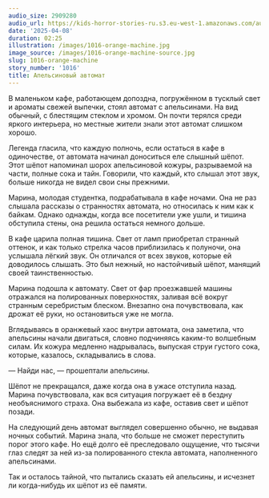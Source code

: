 ```yaml
---
audio_size: 2909280
audio_url: https://kids-horror-stories-ru.s3.eu-west-1.amazonaws.com/audio/1016-orange-machine.mp3
date: '2025-04-08'
duration: 02:25
illustration: /images/1016-orange-machine.jpg
image_source: /images/1016-orange-machine-source.jpg
slug: 1016-orange-machine
story_number: '1016'
title: Апельсиновый автомат
---
```


В маленьком кафе, работающем допоздна, погружённом в тусклый свет и ароматы свежей выпечки, стоял автомат с апельсинами. На вид обычный, с блестящим стеклом и хромом. Он почти терялся среди яркого интерьера, но местные жители знали этот автомат слишком хорошо.

Легенда гласила, что каждую полночь, если остаться в кафе в одиночестве, от автомата начинал доноситься еле слышный шёпот. Этот шёпот напоминал шорох апельсиновой кожуры, разрываемой на части, полные сока и тайн. Говорили, что каждый, кто слышал этот звук, больше никогда не видел свои сны прежними.

Марина, молодая студентка, подрабатывала в кафе ночами. Она не раз слышала рассказы о странностях автомата, но относилась к ним как к байкам. Однако однажды, когда все посетители уже ушли, и тишина обступила стены, она решила остаться немного дольше.

В кафе царила полная тишина. Свет от ламп приобретал странный оттенок, и как только стрелка часов приблизилась к полуночи, она услышала лёгкий звук. Он отличался от всех звуков, которые ей доводилось слышать. Это был нежный, но настойчивый шёпот, манящий своей таинственностью.

Марина подошла к автомату. Свет от фар проезжавшей машины отражался на полированных поверхностях, заливая всё вокруг странным серебристым блеском. Внезапно она почувствовала, как дрожат её руки, но остановиться уже не могла.

Вглядываясь в оранжевый хаос внутри автомата, она заметила, что апельсины начали двигаться, словно подчиняясь каким-то волшебным силам. Их кожура медленно надрывалась, выпуская струи густого сока, которые, казалось, складывались в слова.

— Найди нас, — прошептали апельсины.

Шёпот не прекращался, даже когда она в ужасе отступила назад. Марина почувствовала, как вся ситуация погружает её в бездну необъяснимого страха. Она выбежала из кафе, оставив свет и шёпот позади.

На следующий день автомат выглядел совершенно обычно, не выдавая ночных событий. Марина знала, что больше не сможет переступить порог этого кафе. Но ещё долго её преследовало ощущение, что тысячи глаз следят за ней из-за полированного стекла автомата, наполненного апельсинами.

Так и осталось тайной, что пытались сказать ей апельсины, и исчезнет ли когда-нибудь их шёпот из её памяти.
